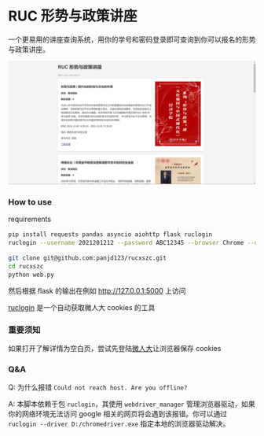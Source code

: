 # RUC 形势与政策讲座

一个更易用的讲座查询系统，用你的学号和密码登录即可查询到你可以报名的形势与政策讲座。

![](./imgs/rucxszc.png)

### How to use

requirements

```bash
pip install requests pandas asyncio aiohttp flask ruclogin
ruclogin --username 2021201212 --password ABC12345 --browser Chrome --driver ""
```

```bash
git clone git@github.com:panjd123/rucxszc.git
cd rucxszc
python web.py
```

然后根据 flask 的输出在例如 http://127.0.0.1:5000 上访问

[ruclogin](https://github.com/panjd123/ruclogin) 是一个自动获取微人大 cookies 的工具

### 重要须知

如果打开了解详情为空白页，尝试先登陆[微人大](https://v.ruc.edu.cn/campus#/index)让浏览器保存 cookies

### Q&A

Q: 为什么报错 `Could not reach host. Are you offline?`

A: 本脚本依赖于包 `ruclogin`，其使用 `webdriver_manager` 管理浏览器驱动，如果你的网络环境无法访问 google 相关的网页将会遇到该报错。你可以通过 `ruclogin --driver D:/chromedriver.exe` 指定本地的浏览器驱动解决。
